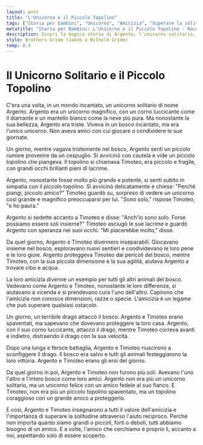 ```yaml
---
layout: post
title: "L'Unicorno e il Piccolo Topolino"
tags: ["Storia per bambini", "Unicorno", "Amicizia", "Superare la solitudine"]
metatitle: "Storia per Bambini: L'Unicorno e il Piccolo Topolino - Racconti Educativi e Divertenti"
description: Scopri la magica storia di Argento, l'unicorno solitario, e Timoteo, il piccolo topolino, nel loro mondo incantato. Un racconto di amicizia e coraggio che insegna l'importanza di superare la solitudine e di aiutarsi a vicenda.
style: Brothers Grimm (Jakob e Wilhelm Grimm)
temp: 0.4
---
```

# Il Unicorno Solitario e il Piccolo Topolino

C'era una volta, in un mondo incantato, un unicorno solitario di nome Argento. Argento era un unicorno magnifico, con un corno luccicante come il diamante e un mantello bianco come la neve più pura. Ma nonostante la sua bellezza, Argento era triste. Viveva in un bosco incantato, ma era l'unico unicorno. Non aveva amici con cui giocare o condividere le sue giornate.

Un giorno, mentre vagava tristemente nel bosco, Argento sentì un piccolo rumore provenire da un cespuglio. Si avvicinò con cautela e vide un piccolo topolino che piangeva. Il topolino si chiamava Timoteo, era piccolo e fragile, con grandi occhi brillanti pieni di lacrime.

Argento, nonostante fosse molto più grande e potente, si sentì subito in simpatia con il piccolo topolino. Si avvicinò delicatamente e chiese: "Perché piangi, piccolo amico?" Timoteo guardò su, sorpreso di vedere un unicorno così grande e magnifico preoccuparsi per lui. "Sono solo," rispose Timoteo, "e ho paura."

Argento si sedette accanto a Timoteo e disse: "Anch'io sono solo. Forse possiamo essere soli insieme?" Timoteo asciugò le sue lacrime e guardò Argento con speranza nei suoi occhi. "Mi piacerebbe molto," disse.

Da quel giorno, Argento e Timoteo divennero inseparabili. Giocavano insieme nel bosco, esploravano nuovi sentieri e condividevano le loro pene e le loro gioie. Argento proteggeva Timoteo dai pericoli del bosco, mentre Timoteo, con la sua piccola dimensione e la sua agilità, aiutava Argento a trovare cibo e acqua.

La loro amicizia divenne un esempio per tutti gli altri animali del bosco. Vedevano come Argento e Timoteo, nonostante le loro differenze, si aiutavano a vicenda e si prendevano cura l'uno dell'altro. Capirono che l'amicizia non conosce dimensioni, razze o specie. L'amicizia è un legame che può superare qualsiasi ostacolo.

Un giorno, un terribile drago attaccò il bosco. Argento e Timoteo erano spaventati, ma sapevano che dovevano proteggere la loro casa. Argento, con il suo corno luccicante, attaccò il drago, mentre Timoteo correva avanti e indietro, distraendo il drago con la sua velocità.

Dopo una lunga e feroce battaglia, Argento e Timoteo riuscirono a sconfiggere il drago. Il bosco era salvo e tutti gli animali festeggiarono la loro vittoria. Argento e Timoteo erano gli eroi del giorno.

Da quel giorno in poi, Argento e Timoteo non furono più soli. Avevano l'uno l'altro e l'intero bosco come loro amici. Argento non era più un unicorno solitario, ma un unicorno felice con un amico fedele al suo fianco. E Timoteo, non era più un piccolo topolino spaventato, ma un topolino coraggioso con un grande amico a proteggerlo.

E così, Argento e Timoteo insegnarono a tutti il valore dell'amicizia e l'importanza di superare la solitudine attraverso l'aiuto reciproco. Perché non importa quanto siamo grandi o piccoli, forti o deboli, tutti abbiamo bisogno di un amico. E a volte, l'amico che cerchiamo è proprio lì, accanto a noi, aspettando solo di essere scoperto.

        